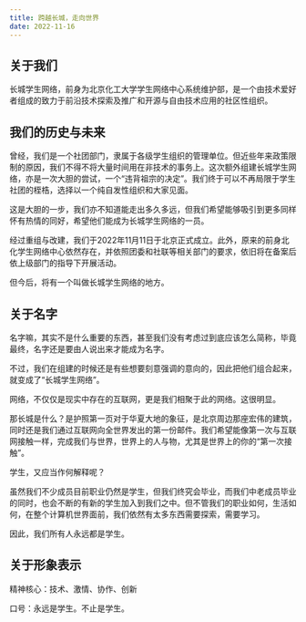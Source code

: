 ```yaml
---
title: 跨越长城，走向世界
date: 2022-11-16
---
```


## 关于我们

长城学生网络，前身为北京化工大学学生网络中心系统维护部，是一个由技术爱好者组成的致力于前沿技术探索及推广和开源与自由技术应用的社区性组织。

<!-- more -->

## 我们的历史与未来

曾经，我们是一个社团部门，隶属于各级学生组织的管理单位。但近些年来政策限制的原因，我们不得不将大量时间用在非技术的事务上。这次额外组建长城学生网络，亦是一次大胆的尝试，一个“违背祖宗的决定”。我们终于可以不再局限于学生社团的桎梏，选择以一个纯自发性组织和大家见面。

这是大胆的一步，我们亦不知道能走出多久多远，但我们希望能够吸引到更多同样怀有热情的同好，希望他们能成为长城学生网络的一员。

经过重组与改建，我们于2022年11月11日于北京正式成立。此外，原来的前身北化学生网络中心依然存在，并依照团委和社联等相关部门的要求，依旧将在备案后依上级部门的指导下开展活动。

但今后，将有一个叫做长城学生网络的地方。

## 关于名字

名字嘛，其实不是什么重要的东西，甚至我们没有考虑过到底应该怎么简称，毕竟最终，名字还是要由人说出来才能成为名字。

不过，我们在组建的时候还是有些想要刻意强调的意向的，因此把他们组合起来，就变成了“长城学生网络”。

网络，不仅仅是现实中存在的互联网，更是我们相聚于此的网络。这很明显。

那长城是什么？是护照第一页对于华夏大地的象征，是北京周边那座宏伟的建筑，同时还是我们通过互联网向全世界发出的第一份邮件。我们希望能像第一次与互联网接触一样，完成我们与世界，世界上的人与物，尤其是世界上的你的“第一次接触”。

学生，又应当作何解释呢？

虽然我们不少成员目前职业仍然是学生，但我们终究会毕业，而我们中老成员毕业的同时，也会不断的有新的学生加入到我们之中。但不管我们的职业如何，生活如何，在整个计算机世界面前，我们依然有太多东西需要探索，需要学习。

因此，我们所有人永远都是学生。

## 关于形象表示

精神核心：技术、激情、协作、创新

口号：永远是学生。不止是学生。
